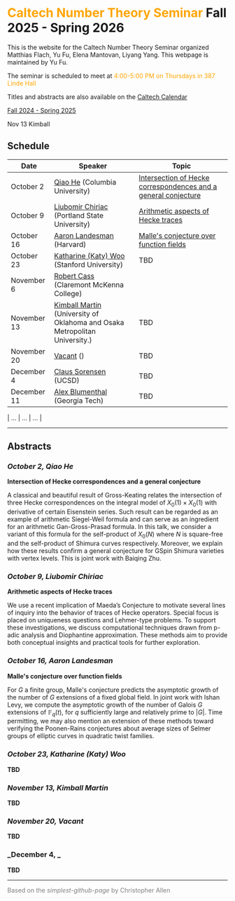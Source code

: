 # <span style="color:orange">Caltech Number Theory Seminar</span> Fall 2025 - Spring 2026

This is the website for the Caltech Number Theory Seminar organized Matthias Flach, Yu Fu, Elena Mantovan, Liyang Yang.
This webpage is maintained by Yu Fu.

The seminar is scheduled to meet at <span style="color:orange">4:00-5:00 PM on Thursdays in 387 Linde Hall</span>

Titles and abstracts are also available on the [Caltech Calendar](https://pma.caltech.edu/calendar/week)

[Fall 2024 - Spring 2025](README24-25.md)


Nov 13 Kimball
## Schedule

| Date          | Speaker           | Topic |
| ----          | -------           | ----- |
| October 2     | [Qiao He](https://www.math.columbia.edu/~qiaohe/) (Columbia University) | [Intersection of Hecke correspondences and a general conjecture](#oct2)   |       |
| October 9     | [Liubomir Chiriac](https://web.pdx.edu/~chiriac/) (Portland State University) | [Arithmetic aspects of Hecke traces](#oct9) |
| October 16    | [Aaron Landesman](https://people.math.harvard.edu/~landesman/) (Harvard) | [Malle's conjecture over function fields](#oct16) |
| October 23    | [Katharine (Katy) Woo](https://web.math.princeton.edu/~khwoo/) (Stanford University) | TBD |
| November 6    | [Robert Cass](https://www.cmc.edu/academic/faculty/profile/robert-cass) (Claremont McKenna College) | |
| November 13   | [Kimball Martin](https://math.uchicago.edu/~c.y.bao/) (University of Oklahoma and Osaka Metropolitan University.) | TBD |
| November 20   | [Vacant]()  () | TBD |
| December 4    | [Claus Sorensen](https://sites.google.com/view/csorensen)  (UCSD) | TBD |
| December 11    |[Alex Blumenthal](https://ablumenthal6.math.gatech.edu) (Georgia Tech) | TBD |

| ...           | ... | ... |

---

## Abstracts

<a name="oct2"></a>
### _October 2, Qiao He_
**Intersection of Hecke correspondences and a general conjecture**

A classical and beautiful result of Gross-Keating relates the intersection of three Hecke correspondences on the integral model of $X_0(1)\times X_0(1)$ with derivative of certain Eisenstein series. Such result can be regarded as an example of arithmetic Siegel-Weil formula and can serve as an ingredient for an arithmetic Gan-Gross-Prasad formula. In this talk, we consider a variant of this formula for the self-product of $X_0(N)$ where $N$ is square-free and the self-product of Shimura curves respectively. Moreover, we explain how these results confirm a general conjecture for GSpin Shimura varieties with vertex levels. This is joint work with Baiqing Zhu.


<a name="oct9"></a>
### _October 9, Liubomir Chiriac_
**Arithmetic aspects of Hecke traces**

 We use a recent implication of Maeda’s Conjecture to motivate several lines of inquiry into the behavior of traces of Hecke operators. Special focus is placed on uniqueness questions and Lehmer-type problems. To support these investigations, we discuss computational techniques drawn from p-adic analysis and Diophantine approximation. These methods aim to provide both conceptual insights and practical tools for further exploration.


<a name="oct31"></a>
### _October 16, Aaron Landesman_
**Malle's conjecture over function fields**

For $G$ a finite group, Malle's conjecture predicts the asymptotic growth of the
number of $G$ extensions of a fixed global field. In joint work with Ishan Levy,
we compute the asymptotic growth of the number of Galois $G$ extensions of
$\mathbb F_q(t)$, for $q$ sufficiently large and relatively prime to $|G|$.
Time permitting, we may also mention an extension of these methods toward
verifying the Poonen-Rains conjectures about average sizes of Selmer groups of
elliptic curves in quadratic twist families.

<a name="nov7"></a>
### _October 23, Katharine (Katy) Woo_
**TBD**


<a name="nov14"></a>
### _November 13, Kimball Martin_
**TBD**



<a name="nov19"></a>
### _November 20, Vacant_
**TBD**


<a name="may22"></a>
### _December 4, _
**TBD**


---

<span style="color:gray"> Based on the *simplest-github-page* by  Christopher Allen </span>
